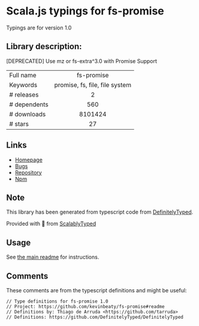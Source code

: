 
# Scala.js typings for fs-promise

Typings are for version 1.0

## Library description:
[DEPRECATED] Use mz or fs-extra^3.0 with Promise Support

|                    |                 |
| ------------------ | :-------------: |
| Full name          | fs-promise |
| Keywords           | promise, fs, file, file system |
| # releases         | 2 |
| # dependents       | 560 |
| # downloads        | 8101424 |
| # stars            | 27 |

## Links
- [Homepage](https://github.com/kevinbeaty/fs-promise#readme)
- [Bugs](https://github.com/kevinbeaty/fs-promise/issues)
- [Repository](https://github.com/kevinbeaty/fs-promise)
- [Npm](https://www.npmjs.com/package/fs-promise)
    


## Note
This library has been generated from typescript code from [DefinitelyTyped](https://definitelytyped.org).

Provided with :purple_heart: from [ScalablyTyped](https://github.com/oyvindberg/ScalablyTyped)

## Usage
See [the main readme](../../readme.md) for instructions.

## Comments

These comments are from the typescript definitions and might be useful:
```
// Type definitions for fs-promise 1.0
// Project: https://github.com/kevinbeaty/fs-promise#readme
// Definitions by: Thiago de Arruda <https://github.com/tarruda>
// Definitions: https://github.com/DefinitelyTyped/DefinitelyTyped

```

